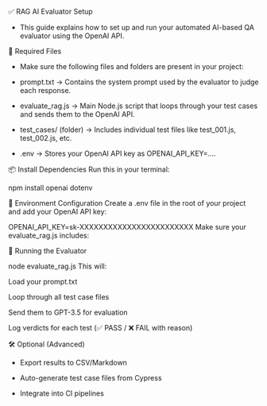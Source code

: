 ✅ RAG AI Evaluator Setup
- This guide explains how to set up and run your automated AI-based QA evaluator using the OpenAI API.

📁 Required Files
- Make sure the following files and folders are present in your project:

* prompt.txt
→ Contains the system prompt used by the evaluator to judge each response.

* evaluate_rag.js
→ Main Node.js script that loops through your test cases and sends them to the OpenAI API.

* test_cases/ (folder)
→ Includes individual test files like test_001.js, test_002.js, etc.

* .env
→ Stores your OpenAI API key as OPENAI_API_KEY=....

📦 Install Dependencies
Run this in your terminal:

npm install openai dotenv

🔐 Environment Configuration
Create a .env file in the root of your project and add your OpenAI API key:

OPENAI_API_KEY=sk-XXXXXXXXXXXXXXXXXXXXXXXX
Make sure your evaluate_rag.js includes:


🧪 Running the Evaluator

node evaluate_rag.js
This will:

Load your prompt.txt

Loop through all test case files

Send them to GPT-3.5 for evaluation

Log verdicts for each test (✅ PASS / ❌ FAIL with reason)

🛠️ Optional (Advanced)
- Export results to CSV/Markdown

- Auto-generate test case files from Cypress

- Integrate into CI pipelines

